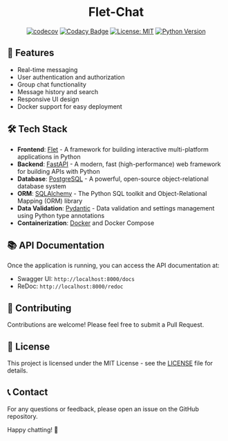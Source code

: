 <div align="center">

# Flet-Chat

[![codecov](https://codecov.io/gh/HardMax71/Flet-Chat/branch/main/graph/badge.svg)](https://codecov.io/gh/HardMax71/Flet-Chat)
[![Codacy Badge](https://app.codacy.com/project/badge/Grade/d692dbdd8ec541799947f81fe3a41b65)](https://app.codacy.com/gh/HardMax71/Flet-Chat/dashboard?utm_source=gh&utm_medium=referral&utm_content=&utm_campaign=Badge_grade)
[![License: MIT](https://img.shields.io/badge/License-MIT-yellow.svg)](https://opensource.org/licenses/MIT)
[![Python Version](https://img.shields.io/badge/python-3.11-blue.svg)](https://www.python.org/downloads/release/python-3110/)

</div>

## 🚀 Features

- Real-time messaging
- User authentication and authorization
- Group chat functionality
- Message history and search
- Responsive UI design
- Docker support for easy deployment

## 🛠️ Tech Stack

- **Frontend**: [Flet](https://flet.dev/) - A framework for building interactive multi-platform applications in Python
- **Backend**: [FastAPI](https://fastapi.tiangolo.com/) - A modern, fast (high-performance) web framework for building APIs with Python
- **Database**: [PostgreSQL](https://www.postgresql.org/) - A powerful, open-source object-relational database system
- **ORM**: [SQLAlchemy](https://www.sqlalchemy.org/) - The Python SQL toolkit and Object-Relational Mapping (ORM) library
- **Data Validation**: [Pydantic](https://pydantic-docs.helpmanual.io/) - Data validation and settings management using Python type annotations
- **Containerization**: [Docker](https://www.docker.com/) and Docker Compose

## 📚 API Documentation

Once the application is running, you can access the API documentation at:

- Swagger UI: `http://localhost:8000/docs`
- ReDoc: `http://localhost:8000/redoc`

## 🤝 Contributing

Contributions are welcome! Please feel free to submit a Pull Request.

## 📄 License

This project is licensed under the MIT License - see the [LICENSE](LICENSE) file for details.

## 📞 Contact

For any questions or feedback, please open an issue on the GitHub repository.

Happy chatting! 🎉